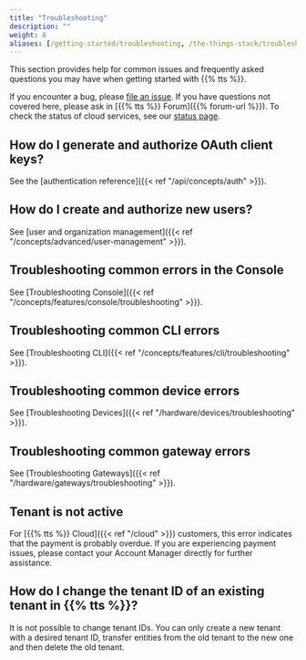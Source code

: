 ```yaml
---
title: "Troubleshooting"
description: ""
weight: 8
aliases: [/getting-started/troubleshooting, /the-things-stack/troubleshooting]
---
```


This section provides help for common issues and frequently asked questions you may have when getting started with {{% tts %}}.

<!--more-->

If you encounter a bug, please [file an issue](https://github.com/TheThingsNetwork/lorawan-stack/issues/new/choose). If you have questions not covered here, please ask in [{{% tts %}} Forum]({{% forum-url %}}). To check the status of cloud services, see our [status page](https://status.thethings.industries/).

## How do I generate and authorize OAuth client keys?

See the [authentication reference]({{< ref "/api/concepts/auth" >}}).

## How do I create and authorize new users?

See [user and organization management]({{< ref "/concepts/advanced/user-management" >}}).

## Troubleshooting common errors in the Console

See [Troubleshooting Console]({{< ref "/concepts/features/console/troubleshooting" >}}).

## Troubleshooting common CLI errors

See [Troubleshooting CLI]({{< ref "/concepts/features/cli/troubleshooting" >}}).

## Troubleshooting common device errors

See [Troubleshooting Devices]({{< ref "/hardware/devices/troubleshooting" >}}).

## Troubleshooting common gateway errors

See [Troubleshooting Gateways]({{< ref "/hardware/gateways/troubleshooting" >}}).

## Tenant is not active

For [{{% tts %}} Cloud]({{< ref "/cloud" >}}) customers, this error indicates that the payment is probably overdue. If you are experiencing payment issues, please contact your Account Manager directly for further assistance.

## How do I change the tenant ID of an existing tenant in {{% tts %}}?

It is not possible to change tenant IDs. You can only create a new tenant with a desired tenant ID, transfer entities from the old tenant to the new one and then delete the old tenant.
